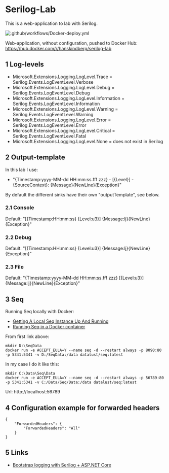 # Serilog-Lab

This is a web-application to lab with Serilog.

![.github/workflows/Docker-deploy.yml](https://github.com/HansKindberg-Lab/Serilog-Lab/actions/workflows/Docker-deploy.yml/badge.svg)

Web-application, without configuration, pushed to Docker Hub: https://hub.docker.com/r/hanskindberg/serilog-lab

## 1 Log-levels

- Microsoft.Extensions.Logging.LogLevel.Trace = Serilog.Events.LogEventLevel.Verbose
- Microsoft.Extensions.Logging.LogLevel.Debug = Serilog.Events.LogEventLevel.Debug
- Microsoft.Extensions.Logging.LogLevel.Information = Serilog.Events.LogEventLevel.Information
- Microsoft.Extensions.Logging.LogLevel.Warning = Serilog.Events.LogEventLevel.Warning
- Microsoft.Extensions.Logging.LogLevel.Error = Serilog.Events.LogEventLevel.Error
- Microsoft.Extensions.Logging.LogLevel.Critical = Serilog.Events.LogEventLevel.Fatal
- Microsoft.Extensions.Logging.LogLevel.None = does not exist in Serilog

## 2 Output-template

In this lab I use:

- "{Timestamp:yyyy-MM-dd HH:mm:ss.fff zzz} - [{Level}] - {SourceContext}: {Message}{NewLine}{Exception}"

By default the different sinks have their own "outputTemplate", see below.

### 2.1 Console

Default: "[{Timestamp:HH:mm:ss} {Level:u3}] {Message:lj}{NewLine}{Exception}"

### 2.2 Debug

Default: "[{Timestamp:HH:mm:ss} {Level:u3}] {Message:lj}{NewLine}{Exception}"

### 2.3 File

Default: "{Timestamp:yyyy-MM-dd HH:mm:ss.fff zzz} [{Level:u3}] {Message:lj}{NewLine}{Exception}"

## 3 Seq

Running Seq locally with Docker:

- [Getting A Local Seq Instance Up And Running](https://www.jabbermouth.co.uk/2021/01/26/getting-a-local-seq-instance-up-and-running/)
- [Running Seq in a Docker container](https://docs.datalust.co/docs/getting-started-with-docker#running-seq-in-a-docker-container)

From first link above:

	mkdir D:\SeqData
	docker run -e ACCEPT_EULA=Y --name seq -d --restart always -p 8090:80 -p 5341:5341 -v D:/SeqData:/data datalust/seq:latest

In my case I do it like this:

	mkdir C:\Data\Seq\Data
	docker run -e ACCEPT_EULA=Y --name seq -d --restart always -p 56789:80 -p 5341:5341 -v C:/Data/Seq/Data:/data datalust/seq:latest

Url: http://localhost:56789

## 4 Configuration example for forwarded headers

	{
		"ForwardedHeaders": {
			"ForwardedHeaders": "All"
		}
	}

## 5 Links

- [Bootstrap logging with Serilog + ASP.NET Core](https://nblumhardt.com/2020/10/bootstrap-logger/)